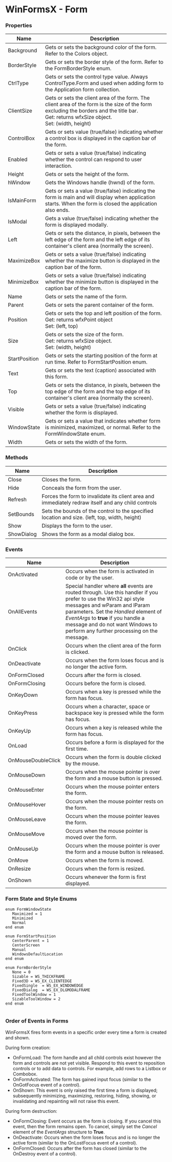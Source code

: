 # WinFormsX - Form

### Properties

| Name       | Description |
| ---------- | ----------- |
| Background    | Gets or sets the background color of the form. Refer to the Colors object. |
| BorderStyle   | Gets or sets the border style of the form. Refer to the FormBorderStyle enum. |
| CtrlType      | Gets or sets the control type value. Always ControlType.Form and used when adding form to the Application form collection. |
| ClientSize    | Gets or sets the client area of the form.  The client area of the form is the size of the form excluding the borders and the title bar.<br />Get: returns wfxSize object.<br />Set: (width, height) |
| ControlBox    | Gets or sets value (true/false) indicating whether a control box is displayed in the caption bar of the form. |
| Enabled       | Gets or sets a value (true/false) indicating whether the control can respond to user interaction. |
| Height        | Gets or sets the height of the form. |
| hWindow       | Gets the Windows handle (hwnd) of the form. |
| IsMainForm    | Gets or sets a value (true/false) indicating the form is main and will display when application starts. When the form is closed the application also ends. |
| IsModal       | Gets a value (true/false) indicating whether the form is displayed modally. |
| Left          | Gets or sets the distance, in pixels, between the left edge of the form and the left edge of its container's client area (normally the screen). |
| MaximizeBox   | Gets or sets a value (true/false) indicating whether the maximize button is displayed in the caption bar of the form. |
| MinimizeBox   | Gets or sets a value (true/false) indicating whether the minimize button is displayed in the caption bar of the form. |
| Name          | Gets or sets the name of the form. |
| Parent        | Gets or sets the parent container of the form. |
| Position      | Gets or sets the top and left position of the form.<br />Get: returns wfxPoint object <br />Set: (left, top) |
| Size          | Gets or sets the size of the form.<br />Get: returns wfxSize object.<br />Set: (width, height) |
| StartPosition | Gets or sets the starting position of the form at run time. Refer to FormStartPosition enum. |
| Text          | Gets or sets the text (caption) associated with this form. |
| Top           | Gets or sets the distance, in pixels, between the top edge of the form and the top edge of its container's client area (normally the screen). |
| Visible       | Gets or sets a value (true/false) indicating whether the form is displayed. |
| WindowState   | Gets or sets a value that indicates whether form is minimized, maximized, or normal. Refer to the FormWindowState enum. |
| Width         | Gets or sets the width of the form. |

### Methods

| Name       | Description                                                  |
| ---------- | ------------------------------------------------------------ |
| Close      | Closes the form.                                             |
| Hide       | Conceals the form from the user.                             |
| Refresh    | Forces the form to invalidate its client area and immediately redraw itself and any child controls |
| SetBounds  | Sets the bounds of the control to the specified location and size. (left, top, width, height) |
| Show       | Displays the form to the user.                               |
| ShowDialog | Shows the form as a modal dialog box.                        |

### Events

| Name | Description |
| ---- | ----------- |
| OnActivated     | Occurs when the form is activated in code or by the user. |
| OnAllEvents     | Special handler where **all** events are routed through. Use this handler if you prefer to use the Win32 api style messages and wParam and lParam parameters. Set the *Handled* element of *EventArgs* to **true** if you handle a message and do not want Windows to perform any further processing on the message. |
| OnClick     | Occurs when the client area of the form is clicked. |
| OnDeactivate     | Occurs when the form loses focus and is no longer the active form. |
| OnFormClosed     | Occurs after the form is closed. |
| OnFormClosing     | Occurs before the form is closed. |
| OnKeyDown | Occurs when a key is pressed while the form has focus. |
| OnKeyPress | Occurs when a character, space or backspace key is pressed while the form has focus. |
| OnKeyUp | Occurs when a key is released while the form has focus. |
| OnLoad     | Occurs before a form is displayed for the first time. |
| OnMouseDoubleClick     | Occurs when the form is double clicked by the mouse. |
| OnMouseDown     | Occurs when the mouse pointer is over the form and a mouse button is pressed. |
| OnMouseEnter   | Occurs when the mouse pointer enters the form. |
| OnMouseHover  | Occurs when the mouse pointer rests on the form. |
| OnMouseLeave  | Occurs when the mouse pointer leaves the form. |
| OnMouseMove     | Occurs when the mouse pointer is moved over the form. |
| OnMouseUp     | Occurs when the mouse pointer is over the form and a mouse button is released. |
| OnMove     | Occurs when the form is moved. |
| OnResize     | Occurs when the form is resized. |
| OnShown     | Occurs whenever the form is first displayed. |

### Form State and Style Enums
````
enum FormWindowState
   Maximized = 1
   Minimized
   Normal
end enum

enum FormStartPosition
   CenterParent = 1
   CenterScreen
   Manual
   WindowsDefaultLocation
end enum

enum FormBorderStyle
   None	= 0
   Sizable = WS_THICKFRAME	
   Fixed3D = WS_EX_CLIENTEDGE	
   FixedSingle	= WS_EX_WINDOWEDGE	
   FixedDialog	= WS_EX_DLGMODALFRAME
   FixedToolWindow = 1
   SizableToolWindow = 2
end enum


````
### Order of Events in Forms
WinFormsX fires form events in a specific order every time a form is created and shown. 

During form creation:
- OnFormLoad: The form handle and all child controls exist however the form and controls are not yet visible. Respond to this event to reposition controls or to add data to controls. For example, add rows to a Listbox or Combobox. 
- OnFormActivated: The form has gained input focus (similar to the OnGotFocus event of a control).
- OnShown: This event is only raised the first time a form is displayed; subsequently minimizing, maximizing, restoring, hiding, showing, or invalidating and repainting will not raise this event. 

During form destruction:
- OnFormClosing: Event occurs as the form is closing. If you cancel this event, then the form remains open. To cancel, simply set the *Cancel* element of the *EventArgs* structure to **True**.
- OnDeactivate: Occurs when the form loses focus and is no longer the active form (similar to the OnLostFocus event of a control).
- OnFormClosed: Occurs after the form has closed (similar to the OnDestroy event of a control).

